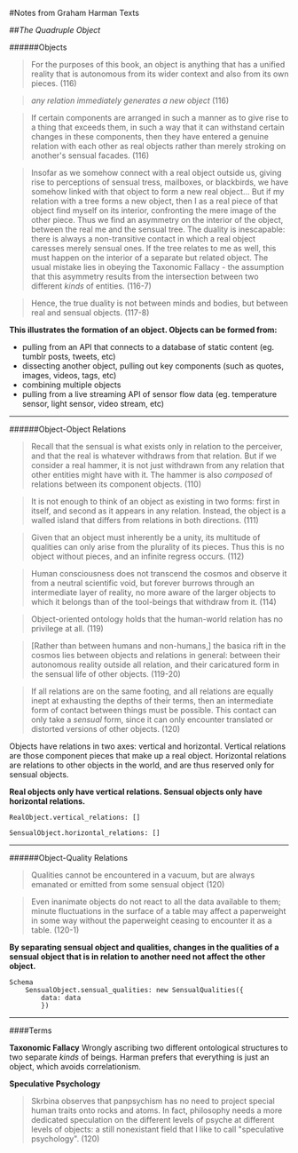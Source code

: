 #Notes from Graham Harman Texts

##_The Quadruple Object_

######Objects

> For the purposes of this book, an object is anything that has a unified reality that is autonomous from its wider context and also from its own pieces. (116)

> _any relation immediately generates a new object_ (116)

> If certain components are arranged in such a manner as to give rise to a thing that exceeds them, in such a way that it can withstand certain changes in these components, then they have entered a genuine relation with each other as real objects rather than merely stroking on another's sensual facades. (116)

> Insofar as we somehow connect with a real object outside us, giving rise to perceptions of sensual tress, mailboxes, or blackbirds, we have somehow linked with that object to form a new real object... But if my relation with a tree forms a new object, then I as a real piece of that object find myself on its interior, confronting the mere image of the other piece. Thus we find an asymmetry on the interior of the object, between the real me and the sensual tree. The duality is inescapable: there is always a non-transitive contact in which a real object caresses merely sensual ones. If the tree relates to me as well, this must happen on the interior of a separate but related object. The usual mistake lies in obeying the Taxonomic Fallacy - the assumption that this asymmetry results from the intersection between two different _kinds_ of entities. (116-7)

> Hence, the true duality is not between minds and bodies, but between real and sensual objects. (117-8)

__This illustrates the formation of an object. Objects can be formed from:__
*	pulling from an API that connects to a database of static content (eg. tumblr posts, tweets, etc)
*	dissecting another object, pulling out key components (such as quotes, images, videos, tags, etc)
*	combining multiple objects
*	pulling from a live streaming API of sensor flow data (eg. temperature sensor, light sensor, video stream, etc)

***

######Object-Object Relations

> Recall that the sensual is what exists only in relation to the perceiver, and that the real is whatever withdraws from that relation. But if we consider a real hammer, it is not just withdrawn from any relation that other entities might have with it. The hammer is also _composed_ of relations between its component objects. (110)

> It is not enough to think of an object as existing in two forms: first in itself, and second as it appears in any relation. Instead, the object is a walled island that differs from relations in both directions. (111)

> Given that an object must inherently be a unity, its multitude of qualities can only arise from the plurality of its pieces. Thus this is no object without pieces, and an infinite regress occurs. (112)

> Human consciousness does not transcend the cosmos and observe it from a neutral scientific void, but forever burrows through an intermediate layer of reality, no more aware of the larger objects to which it belongs than of the tool-beings that withdraw from it. (114)

> Object-oriented ontology holds that the human-world relation has no privilege at all. (119)

> [Rather than between humans and non-humans,] the basica rift in the cosmos lies between objects and relations in general: between their autonomous reality outside all relation, and their caricatured form in the sensual life of other objects. (119-20)

> If all relations are on the same footing, and all relations are equally inept at exhausting the depths of their terms, then an intermediate form of contact between things must be possible. This contact can only take a _sensual_ form, since it can only encounter translated or distorted versions of other objects. (120)

Objects have relations in two axes: vertical and horizontal. Vertical relations are those component pieces that make up a real object. Horizontal relations are relations to other objects in the world, and are thus reserved only for sensual objects.

__Real objects only have vertical relations. Sensual objects only have horizontal relations.__

	RealObject.vertical_relations: []

	SensualObject.horizontal_relations: []

***

######Object-Quality Relations

> Qualities cannot be encountered in a vacuum, but are always emanated or emitted from some sensual object (120)

> Even inanimate objects do not react to all the data available to them; minute fluctuations in the surface of a table may affect a paperweight in some way without the paperweight ceasing to encounter it as a table. (120-1)

__By separating sensual object and qualities, changes in the qualities of a sensual object that is in relation to another need not affect the other object.__

	Schema
		SensualObject.sensual_qualities: new SensualQualities({
			data: data
			})

***

####Terms

__Taxonomic Fallacy__
Wrongly ascribing two different ontological structures to two separate _kinds_ of beings. Harman prefers that everything is just an object, which avoids correlationism.

__Speculative Psychology__
> Skrbina observes that panpsychism has no need to project special human traits onto rocks and atoms. In fact, philosophy needs a more dedicated speculation on the different levels of psyche at different levels of objects: a still nonexistant field that I like to call "speculative psychology". (120)
